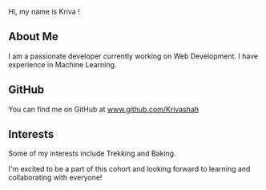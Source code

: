 Hi, my name is Kriva !

## About Me
I am a passionate developer currently working on Web Development. I have experience in Machine Learning.

## GitHub
You can find me on GitHub at www.github.com/Krivashah

## Interests
Some of my interests include Trekking and Baking.

I'm excited to be a part of this cohort and looking forward to learning and collaborating with everyone!